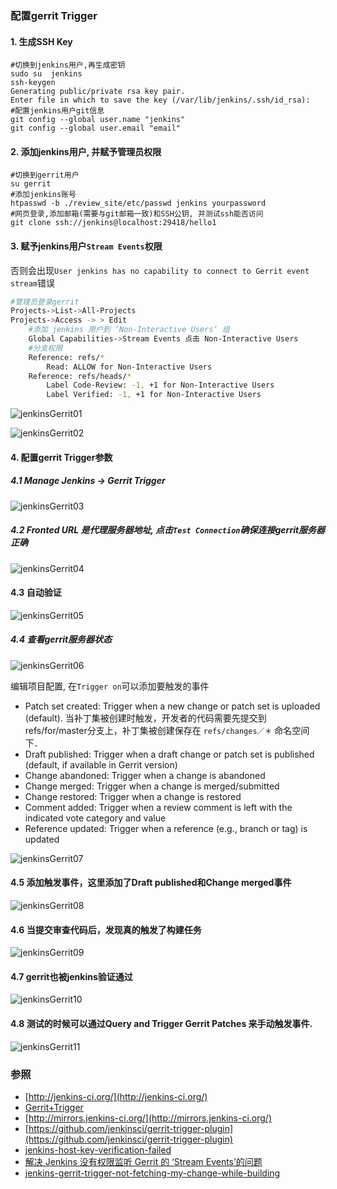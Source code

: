 ### 配置gerrit Trigger
#### 1. 生成SSH Key
```
#切换到jenkins用户,再生成密钥
sudo su  jenkins
ssh-keygen
Generating public/private rsa key pair.
Enter file in which to save the key (/var/lib/jenkins/.ssh/id_rsa):
#配置jenkins用户git信息
git config --global user.name "jenkins"
git config --global user.email "email"

```
#### 2. 添加jenkins用户, 并赋予管理员权限
```
#切换到gerrit用户
su gerrit
#添加jenkins账号
htpasswd -b ./review_site/etc/passwd jenkins yourpassword
#网页登录,添加邮箱(需要与git邮箱一致)和SSH公钥, 并测试ssh能否访问
git clone ssh://jenkins@localhost:29418/hello1
```
#### 3. 赋予jenkins用户`Stream Events`权限
否则会出现`User jenkins has no capability to connect to Gerrit event stream`错误

```bash
#管理员登录gerrit
Projects->List->All-Projects
Projects->Access -> > Edit
    #添加 jenkins 用户到 ‘Non-Interactive Users’ 组
    Global Capabilities->Stream Events 点击 Non-Interactive Users
    #分支权限
    Reference: refs/*
        Read: ALLOW for Non-Interactive Users
    Reference: refs/heads/*
        Label Code-Review: -1, +1 for Non-Interactive Users
        Label Verified: -1, +1 for Non-Interactive Users

```

![jenkinsGerrit01](./img/gerrit/jenkinsGerrit01.png)

![jenkinsGerrit02](./img/gerrit/jenkinsGerrit02.png)
#### 4. 配置gerrit Trigger参数
##### 4.1 Manage Jenkins -> Gerrit Trigger

![jenkinsGerrit03](./img/gerrit/jenkinsGerrit03.png)
##### 4.2 Fronted URL 是代理服务器地址, 点击`Test Connection`确保连接gerrit服务器正确

![jenkinsGerrit04](./img/gerrit/jenkinsGerrit04.png)
#### 4.3 自动验证

![jenkinsGerrit05](./img/gerrit/jenkinsGerrit05.png)
##### 4.4 查看gerrit服务器状态

![jenkinsGerrit06](./img/gerrit/jenkinsGerrit06.png)

编辑项目配置, 在`Trigger on`可以添加要触发的事件

- Patch set created: Trigger when a new change or patch set is uploaded (default). 当补丁集被创建时触发，开发者的代码需要先提交到refs/for/master分支上，补丁集被创建保存在 `refs/changes／＊` 命名空间下．
- Draft published: Trigger when a draft change or patch set is published (default, if available in Gerrit version)
- Change abandoned: Trigger when a change is abandoned
- Change merged: Trigger when a change is merged/submitted
- Change restored: Trigger when a change is restored
- Comment added: Trigger when a review comment is left with the indicated vote category and value
- Reference updated: Trigger when a reference (e.g., branch or tag) is updated


![jenkinsGerrit07](./img/gerrit/jenkinsGerrit07.png)
#### 4.5 添加触发事件，这里添加了Draft published和Change merged事件

![jenkinsGerrit08](./img/gerrit/jenkinsGerrit08.png)
#### 4.6 当提交审查代码后，发现真的触发了构建任务

![jenkinsGerrit09](./img/gerrit/jenkinsGerrit09.png)
#### 4.7 gerrit也被jenkins验证通过

![jenkinsGerrit10](./img/gerrit/jenkinsGerrit10.png)

#### 4.8 测试的时候可以通过Query and Trigger Gerrit Patches 来手动触发事件.

![jenkinsGerrit11](./img/gerrit/jenkinsGerrit11.png)

### 参照

- [http://jenkins-ci.org/](http://jenkins-ci.org/)
- [Gerrit+Trigger](https://wiki.jenkins-ci.org/display/JENKINS/Gerrit+Trigger#GerritTrigger-AdministrativeSettings)
- [http://mirrors.jenkins-ci.org/](http://mirrors.jenkins-ci.org/)
- [https://github.com/jenkinsci/gerrit-trigger-plugin](https://github.com/jenkinsci/gerrit-trigger-plugin)
- [jenkins-host-key-verification-failed](http://stackoverflow.com/questions/15174194/jenkins-host-key-verification-failed)
- [解决 Jenkins 没有权限监听 Gerrit 的 ‘Stream Events’的问题 ](http://blog.csdn.net/stwstw0123/article/details/47360189)
- [jenkins-gerrit-trigger-not-fetching-my-change-while-building](http://stackoverflow.com/questions/19060650/jenkins-gerrit-trigger-not-fetching-my-change-while-building)